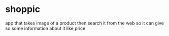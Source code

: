 # shoppic
app that takes image of a product then search it from the web so it can give so some information about it  like price 
